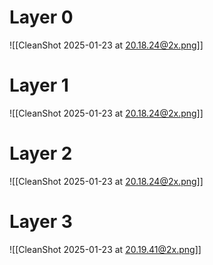 # Layer 0
![[CleanShot 2025-01-23 at 20.18.24@2x.png]]
# Layer 1
![[CleanShot 2025-01-23 at 20.18.24@2x.png]]
# Layer 2
![[CleanShot 2025-01-23 at 20.18.24@2x.png]]
# Layer 3
![[CleanShot 2025-01-23 at 20.19.41@2x.png]]
